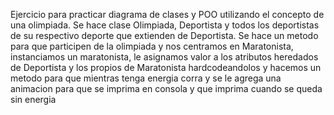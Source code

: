 Ejercicio para practicar diagrama de clases y POO utilizando el concepto de una olimpiada.
Se hace clase Olimpiada, Deportista y todos los deportistas de su respectivo deporte que extienden de Deportista.
Se hace un metodo para que participen de la olimpiada y nos centramos en Maratonista, instanciamos un maratonista, 
le asignamos valor a los atributos heredados de Deportista y los propios de Maratonista hardcodeandolos y hacemos un metodo 
para que mientras tenga energia corra y se le agrega una animacion para que se imprima en consola y que imprima cuando 
se queda sin energia
